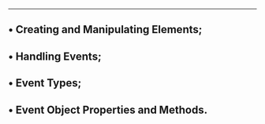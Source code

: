 -------------------------------------------------------------
• Creating and Manipulating Elements;
-------------------------------------------------------------
• Handling Events;
-------------------------------------------------------------
• Event Types;
-------------------------------------------------------------
• Event Object Properties and Methods.
-------------------------------------------------------------
